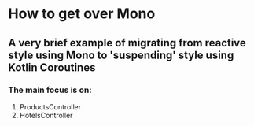 # How to get over Mono

## A very brief example of migrating from reactive style using Mono to 'suspending' style using Kotlin Coroutines

### The main focus is on:

1. ProductsController
2. HotelsController
